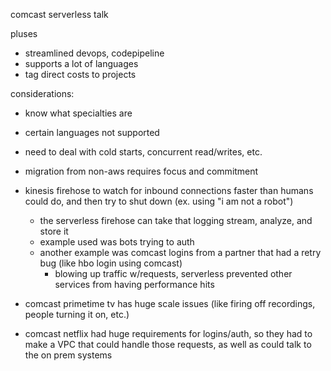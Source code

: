comcast serverless talk

pluses
* streamlined devops, codepipeline
* supports a lot of languages
* tag direct costs to projects

considerations:
* know what specialties are
* certain languages not supported
* need to deal with cold starts, concurrent read/writes, etc.
* migration from non-aws requires focus and commitment

* kinesis firehose to watch for inbound connections faster than humans could do, and then try to shut down (ex. using "i am not a robot")
    * the serverless firehose can take that logging stream, analyze, and store it
    * example used was bots trying to auth
    * another example was comcast logins from a partner that had a retry bug (like hbo login using comcast)
        * blowing up traffic w/requests, serverless prevented other services from having performance hits

* comcast primetime tv has huge scale issues (like firing off recordings, people turning it on, etc.)
* comcast netflix had huge requirements for logins/auth, so they had to make a VPC that could handle those requests,
as well as could talk to the on prem systems

